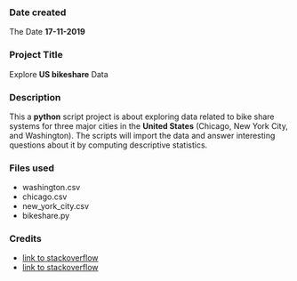 ### Date created
The Date __17-11-2019__

### Project Title
Explore __US bikeshare__ Data

### Description
This a __python__ script project is about exploring data related to bike share systems
for three major cities in the __United States__ (Chicago, New York City, and Washington).
The scripts will import the data and answer interesting questions about it by computing descriptive statistics.
### Files used
- washington.csv
- chicago.csv
- new_york_city.csv
- bikeshare.py
### Credits
- [link to stackoverflow ](https://stackoverflow.com/questions/10744305/how-to-create-a-gitignore-file)
- [link to stackoverflow](https://stackoverflow.com/questions/10565217/do-you-push-every-single-commit)
